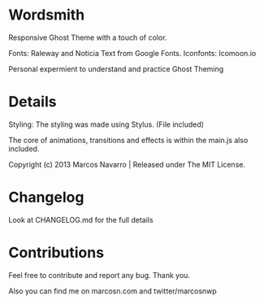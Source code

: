 Wordsmith
=========

Responsive Ghost Theme with a touch of color.

Fonts: Raleway and Noticia Text from Google Fonts.
Iconfonts: Icomoon.io

Personal expermient to understand and practice Ghost Theming


Details
=========

Styling: The styling was made using Stylus. (File included)

The core of animations, transitions and effects is within the main.js also included.

Copyright (c) 2013 Marcos Navarro | Released under The MIT License.


Changelog
=========

Look at CHANGELOG.md for the full details


Contributions
=========

Feel free to contribute and report any bug. Thank you.

Also you can find me on marcosn.com and twitter/marcosnwp